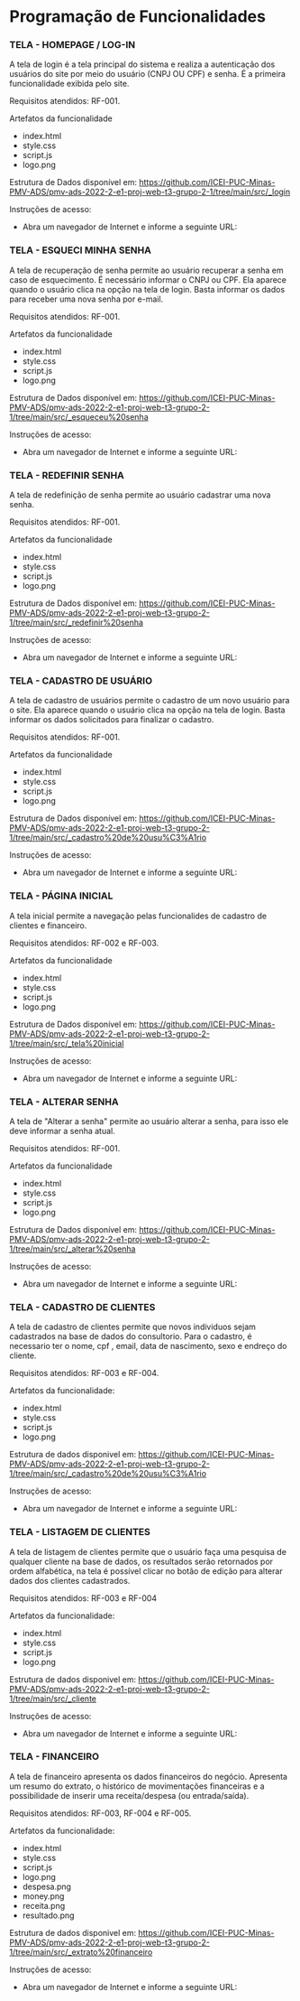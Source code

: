 # Programação de Funcionalidades

### TELA - HOMEPAGE / LOG-IN

A tela de login é a tela principal do sistema e realiza a autenticação dos usuários do site por meio do usuário (CNPJ OU CPF) e senha. É a primeira funcionalidade exibida pelo site.

Requisitos atendidos: RF-001.

Artefatos da funcionalidade

- index.html
- style.css
- script.js
- logo.png

Estrutura de Dados disponível em: https://github.com/ICEI-PUC-Minas-PMV-ADS/pmv-ads-2022-2-e1-proj-web-t3-grupo-2-1/tree/main/src/_login

Instruções de acesso:
- Abra um navegador de Internet e informe a seguinte URL: 

### TELA - ESQUECI MINHA SENHA

A tela de recuperação de senha permite ao usuário recuperar a senha em caso de esquecimento. É necessário informar o CNPJ ou CPF. Ela aparece quando o usuário clica na opção na tela de login. Basta informar os dados para receber uma nova senha por e-mail.

Requisitos atendidos: RF-001.

Artefatos da funcionalidade

- index.html
- style.css
- script.js
- logo.png


Estrutura de Dados disponível em: https://github.com/ICEI-PUC-Minas-PMV-ADS/pmv-ads-2022-2-e1-proj-web-t3-grupo-2-1/tree/main/src/_esqueceu%20senha

Instruções de acesso:
- Abra um navegador de Internet e informe a seguinte URL: 


### TELA - REDEFINIR SENHA 

A tela de redefinição de senha permite ao usuário cadastrar uma nova senha. 

Requisitos atendidos: RF-001.

Artefatos da funcionalidade

- index.html
- style.css
- script.js
- logo.png


Estrutura de Dados disponível em: https://github.com/ICEI-PUC-Minas-PMV-ADS/pmv-ads-2022-2-e1-proj-web-t3-grupo-2-1/tree/main/src/_redefinir%20senha

Instruções de acesso:
- Abra um navegador de Internet e informe a seguinte URL: 


### TELA - CADASTRO DE USUÁRIO

A tela de cadastro de usuários permite o cadastro de um novo usuário para o site. Ela aparece quando o usuário clica na opção na tela de login. Basta informar os dados solicitados para finalizar o cadastro.

Requisitos atendidos: RF-001.

Artefatos da funcionalidade

- index.html
- style.css
- script.js
- logo.png


Estrutura de Dados disponível em: https://github.com/ICEI-PUC-Minas-PMV-ADS/pmv-ads-2022-2-e1-proj-web-t3-grupo-2-1/tree/main/src/_cadastro%20de%20usu%C3%A1rio

Instruções de acesso:
- Abra um navegador de Internet e informe a seguinte URL: 


### TELA - PÁGINA INICIAL

A tela inicial permite a navegação pelas funcionalides de cadastro de clientes e financeiro.

Requisitos atendidos: RF-002 e RF-003.

Artefatos da funcionalidade

- index.html
- style.css
- script.js
- logo.png



Estrutura de Dados disponível em: https://github.com/ICEI-PUC-Minas-PMV-ADS/pmv-ads-2022-2-e1-proj-web-t3-grupo-2-1/tree/main/src/_tela%20inicial

Instruções de acesso:
- Abra um navegador de Internet e informe a seguinte URL: 


### TELA - ALTERAR SENHA 

A tela de "Alterar a senha" permite ao usuário alterar a senha, para isso ele deve informar a senha atual.

Requisitos atendidos: RF-001.

Artefatos da funcionalidade

- index.html
- style.css
- script.js
- logo.png


Estrutura de Dados disponível em: https://github.com/ICEI-PUC-Minas-PMV-ADS/pmv-ads-2022-2-e1-proj-web-t3-grupo-2-1/tree/main/src/_alterar%20senha

Instruções de acesso:
- Abra um navegador de Internet e informe a seguinte URL: 


### TELA - CADASTRO DE CLIENTES 

A tela de cadastro de clientes permite que novos individuos sejam cadastrados na base de dados do consultorio. Para o cadastro, é necessario ter o nome, cpf , email, data de nascimento, sexo e endreço do cliente.

Requisitos atendidos: RF-003 e RF-004.

Artefatos da funcionalidade:

- index.html
- style.css
- script.js
- logo.png


Estrutura de dados disponivel em: https://github.com/ICEI-PUC-Minas-PMV-ADS/pmv-ads-2022-2-e1-proj-web-t3-grupo-2-1/tree/main/src/_cadastro%20de%20usu%C3%A1rio

Instruções de acesso:
- Abra um navegador de Internet e informe a seguinte URL: 


### TELA - LISTAGEM DE CLIENTES 

A tela de listagem de clientes permite que o usuário faça uma pesquisa de qualquer cliente na base de dados, os resultados serão retornados por ordem alfabética, na tela é possível clicar no botão de edição para alterar dados dos clientes cadastrados. 

Requisitos atendidos: RF-003 e RF-004

Artefatos da funcionalidade:

- index.html
- style.css
- script.js
- logo.png


Estrutura de dados disponivel em: https://github.com/ICEI-PUC-Minas-PMV-ADS/pmv-ads-2022-2-e1-proj-web-t3-grupo-2-1/tree/main/src/_cliente

Instruções de acesso:
- Abra um navegador de Internet e informe a seguinte URL:


### TELA - FINANCEIRO

A tela de financeiro apresenta os dados financeiros do negócio. Apresenta um resumo do extrato, o histórico de movimentações financeiras e a possibilidade de inserir uma receita/despesa (ou entrada/saída).

Requisitos atendidos: RF-003, RF-004 e RF-005.

Artefatos da funcionalidade:

- index.html
- style.css
- script.js
- logo.png
- despesa.png
- money.png
- receita.png
- resultado.png

Estrutura de dados disponivel em: https://github.com/ICEI-PUC-Minas-PMV-ADS/pmv-ads-2022-2-e1-proj-web-t3-grupo-2-1/tree/main/src/_extrato%20financeiro

Instruções de acesso:
- Abra um navegador de Internet e informe a seguinte URL:
























